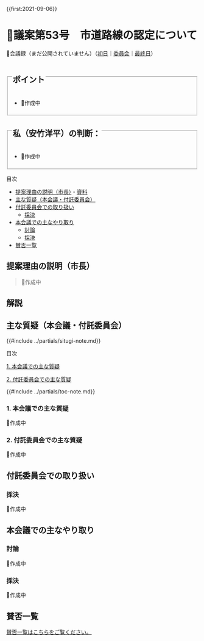 {{first:2021-09-06}}

# 🚧議案第53号　市道路線の認定について

<i class="fa fa-gavel" aria-hidden="true"></i>

<p id="read-kaigiroku">📄会議録（まだ公開されていません）（<a href="https://ssp.kaigiroku.net/tenant/kodaira/SpTop.html">初日</a>｜<a href="https://ssp.kaigiroku.net/tenant/kodaira/SpTop.html">委員会</a>｜<a href="https://ssp.kaigiroku.net/tenant/kodaira/SpTop.html">最終日</a>）</p>

<fieldset class="pnt">
  <legend><h2>ポイント</h2></legend>

- 🚧作成中

</fieldset>

<fieldset class="sanpi">
  <legend><h2><!--⭕️❌--> 私（安竹洋平）の判断：<!--賛成--></h2></legend>

- 🚧作成中

</fieldset>

<div class="toc">

目次

- [提案理由の説明（市長）](#提案理由の説明市長)・[資料](#資料)
- [主な質疑（本会議・付託委員会）](#主な質疑本会議付託委員会)
- [付託委員会での取り扱い](#付託委員会での取り扱い)
  - [採決](#採決)
- [本会議での主なやり取り](#本会議での主なやり取り)
  - [討論](#討論)
  - [採決](#採決-1)
- [賛否一覧](#賛否一覧)

</div>

## 提案理由の説明（市長）
> 🚧作成中

## 解説

<div class="situgi">

## 主な質疑（本会議・付託委員会）
{{#include ../partials/situgi-note.md}}


<div class="toc">

目次

[1. 本会議での主な質疑](#1-本会議での主な質疑)


[2. 付託委員会での主な質疑](#2-付託委員会での主な質疑)


{{#include ../partials/toc-note.md}}

</div>

### 1. 本会議での主な質疑
🚧作成中

### 2. 付託委員会での主な質疑
🚧作成中

<!--
この議案は総務委員会に付託されました。主な質疑を記します。

一人会派の会からは、橋本久雄議員が総務委員として参加しました。私の質問も託しています。
-->

</div>

## 付託委員会での取り扱い
### 採決
🚧作成中

<!--全委員が賛成⭕️❌-->

## 本会議での主なやり取り
### 討論
🚧作成中

### 採決
🚧作成中

<!--全議員が賛成⭕️❌-->

## 賛否一覧
[賛否一覧はこちらをご覧ください。](./index.md#賛否)
